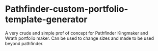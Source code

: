 # Pathfinder-custom-portfolio-template-generator
A very crude and simple prof of concept for Pathfinder Kingmaker and Wrath portfolio maker. Can be used to change sizes and made to be used beyond pathfinder.
